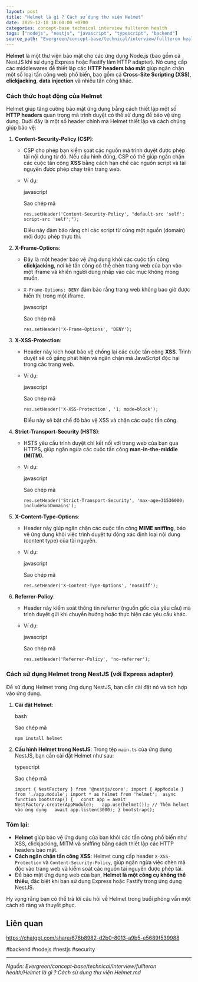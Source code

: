 ```yaml
---
layout: post
title: "Helmet là gì ? Cách sử dụng thư viện Helmet"
date: 2025-12-18 10:00:00 +0700
categories: concept-base technical interview fullteron health
tags: ["nodejs", "nestjs", "javascript", "typescript", "backend"]
source_path: "Evergreen/concept-base/technical/interview/fullteron health/Helmet là gì ? Cách sử dụng thư viện Helmet.md"
---
```

**Helmet** là một thư viện bảo mật cho các ứng dụng Node.js (bao gồm cả NestJS khi sử dụng Express hoặc Fastify làm HTTP adapter). Nó cung cấp các middlewares để thiết lập các **HTTP headers bảo mật** giúp ngăn chặn một số loại tấn công web phổ biến, bao gồm cả **Cross-Site Scripting (XSS)**, **clickjacking**, **data injection** và nhiều tấn công khác.

### **Cách thức hoạt động của Helmet**

Helmet giúp tăng cường bảo mật ứng dụng bằng cách thiết lập một số **HTTP headers** quan trọng mà trình duyệt có thể sử dụng để bảo vệ ứng dụng. Dưới đây là một số header chính mà Helmet thiết lập và cách chúng giúp bảo vệ:

1. **Content-Security-Policy (CSP)**:
    
    - CSP cho phép bạn kiểm soát các nguồn mà trình duyệt được phép tải nội dung từ đó. Nếu cấu hình đúng, CSP có thể giúp ngăn chặn các cuộc tấn công **XSS** bằng cách hạn chế các nguồn script và tài nguyên được phép chạy trên trang web.
    - Ví dụ:
        
        javascript
        
        Sao chép mã
        
        `res.setHeader('Content-Security-Policy', "default-src 'self'; script-src 'self';");`
        
        Điều này đảm bảo rằng chỉ các script từ cùng một nguồn (domain) mới được phép thực thi.
2. **X-Frame-Options**:
    
    - Đây là một header bảo vệ ứng dụng khỏi các cuộc tấn công **clickjacking**, nơi kẻ tấn công có thể chèn trang web của bạn vào một iframe và khiến người dùng nhấp vào các mục không mong muốn.
    - `X-Frame-Options: DENY` đảm bảo rằng trang web không bao giờ được hiển thị trong một iframe.
        
        javascript
        
        Sao chép mã
        
        `res.setHeader('X-Frame-Options', 'DENY');`
        
3. **X-XSS-Protection**:
    
    - Header này kích hoạt bảo vệ chống lại các cuộc tấn công **XSS**. Trình duyệt sẽ cố gắng phát hiện và ngăn chặn mã JavaScript độc hại trong các trang web.
    - Ví dụ:
        
        javascript
        
        Sao chép mã
        
        `res.setHeader('X-XSS-Protection', '1; mode=block');`
        
        Điều này sẽ bật chế độ bảo vệ XSS và chặn các cuộc tấn công.
4. **Strict-Transport-Security (HSTS)**:
    
    - HSTS yêu cầu trình duyệt chỉ kết nối với trang web của bạn qua HTTPS, giúp ngăn ngừa các cuộc tấn công **man-in-the-middle (MITM)**.
    - Ví dụ:
        
        javascript
        
        Sao chép mã
        
        `res.setHeader('Strict-Transport-Security', 'max-age=31536000; includeSubDomains');`
        
5. **X-Content-Type-Options**:
    
    - Header này giúp ngăn chặn các cuộc tấn công **MIME sniffing**, bảo vệ ứng dụng khỏi việc trình duyệt tự động xác định loại nội dung (content type) của tài nguyên.
    - Ví dụ:
        
        javascript
        
        Sao chép mã
        
        `res.setHeader('X-Content-Type-Options', 'nosniff');`
        
6. **Referrer-Policy**:
    
    - Header này kiểm soát thông tin referrer (nguồn gốc của yêu cầu) mà trình duyệt gửi khi chuyển hướng hoặc thực hiện các yêu cầu khác.
    - Ví dụ:
        
        javascript
        
        Sao chép mã
        
        `res.setHeader('Referrer-Policy', 'no-referrer');`
        

### **Cách sử dụng Helmet trong NestJS (với Express adapter)**

Để sử dụng Helmet trong ứng dụng NestJS, bạn cần cài đặt nó và tích hợp vào ứng dụng.

1. **Cài đặt Helmet**:
    
    bash
    
    Sao chép mã
    
    `npm install helmet`
    
2. **Cấu hình Helmet trong NestJS**: Trong tệp `main.ts` của ứng dụng NestJS, bạn cần cài đặt Helmet như sau:
    
    typescript
    
    Sao chép mã
    
    `import { NestFactory } from '@nestjs/core'; import { AppModule } from './app.module'; import * as helmet from 'helmet';  async function bootstrap() {   const app = await NestFactory.create(AppModule);   app.use(helmet()); // Thêm helmet vào ứng dụng   await app.listen(3000); } bootstrap();`
    

### **Tóm lại**:

- **Helmet** giúp bảo vệ ứng dụng của bạn khỏi các tấn công phổ biến như XSS, clickjacking, MITM và sniffing bằng cách thiết lập các HTTP headers bảo mật.
- **Cách ngăn chặn tấn công XSS**: Helmet cung cấp header `X-XSS-Protection` và `Content-Security-Policy`, giúp ngăn ngừa việc chèn mã độc vào trang web và kiểm soát các nguồn tài nguyên được phép tải.
- Để bảo mật ứng dụng web của bạn, **Helmet là một công cụ không thể thiếu**, đặc biệt khi bạn sử dụng Express hoặc Fastify trong ứng dụng NestJS.

Hy vọng rằng bạn có thể trả lời câu hỏi về Helmet trong buổi phỏng vấn một cách rõ ràng và thuyết phục.



## Liên quan

https://chatgpt.com/share/676b8982-d2b0-8013-a9b5-e5689f539988

#backend #nodejs #nestjs #security

---
*Nguồn: Evergreen/concept-base/technical/interview/fullteron health/Helmet là gì ? Cách sử dụng thư viện Helmet.md*